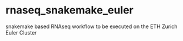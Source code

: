 # rnaseq_snakemake_euler
snakemake based RNAseq workflow to be executed on the ETH Zurich Euler Cluster
